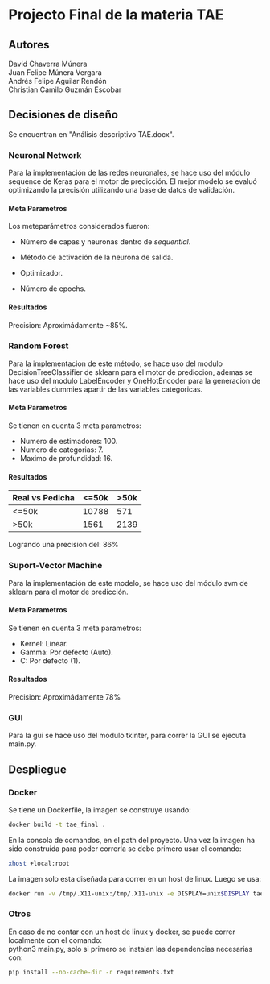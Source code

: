 # Projecto Final de la materia TAE


## Autores
David Chaverra Múnera  
Juan Felipe Múnera Vergara  
Andrés Felipe Aguilar Rendón    
Christian Camilo Guzmán Escobar


## Decisiones de diseño
Se encuentran en "Análisis descriptivo TAE.docx".

### Neuronal Network
Para la implementación de las redes neuronales, se hace uso del módulo sequence de Keras para el motor de predicción. El mejor modelo se evaluó optimizando la precisión utilizando una base de datos de validación. 

#### Meta Parametros
Los meteparámetros considerados fueron:
- Número de capas y neuronas dentro de *sequential*.

- Método de activación de la neurona de salida.

- Optimizador.

- Número de epochs.

#### Resultados
Precision: Aproximádamente ~85%.


### Random Forest
Para la implementacion de este método, se hace uso del modulo DecisionTreeClassifier de sklearn para el motor de prediccion, ademas se hace uso del modulo LabelEncoder y OneHotEncoder para la generacion de las variables dummies apartir de las variables categoricas.

#### Meta Parametros
Se tienen en cuenta 3 meta parametros:  
- Numero de estimadores: 100.
- Numero de categorias: 7.
- Maximo de profundidad: 16.
#### Resultados


Real vs  Pedicha | <=50k | >50k 
---- | ---- | ---- 
<=50k | 10788 | 571
| >50k | 1561 | 2139 

Logrando una precision del: 86%

### Suport-Vector Machine
Para la implementación de este modelo, se hace uso del módulo svm de sklearn para el motor de predicción.

#### Meta Parametros
Se tienen en cuenta 3 meta parametros:  
- Kernel: Linear.
- Gamma: Por defecto (Auto).
- C: Por defecto (1).
#### Resultados
Precision: Aproximádamente 78%

### GUI
Para la gui se hace uso del modulo tkinter, para correr la GUI se ejecuta main.py.

## Despliegue
### Docker
Se tiene un Dockerfile, la imagen se construye usando:  
```sh
docker build -t tae_final .  
```
En la consola de comandos, en el path del proyecto. Una vez la imagen ha sido construida para poder correrla se debe primero usar el comando:  
```sh
xhost +local:root
```
La imagen solo esta diseñada para correr en un host de linux. Luego se usa:  
```sh
docker run -v /tmp/.X11-unix:/tmp/.X11-unix -e DISPLAY=unix$DISPLAY tae_final
```

### Otros
En caso de no contar con un host de linux y docker, se puede correr localmente con el comando:  
python3 main.py, solo si primero se instalan las dependencias necesarias con:  
```sh
pip install --no-cache-dir -r requirements.txt
```
